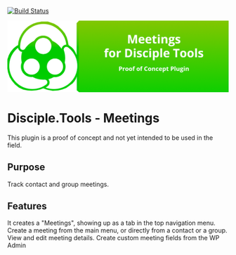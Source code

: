 [![Build Status](https://travis-ci.com/DiscipleTools/disciple-tools-meetings.svg?branch=master)](https://travis-ci.com/DiscipleTools/disciple-tools-meetings)

![Plugin Banner](https://raw.githubusercontent.com/DiscipleTools/disciple-tools-meetings/0f67173d4c40db73b3e6b2fb115ddaa1df4b6506/meetings-banner.png)
# Disciple.Tools - Meetings

This plugin is a proof of concept and not yet intended to be used in the field.

## Purpose

Track contact and group meetings.

## Features

It creates a "Meetings", showing up as a tab in the top navigation menu.
Create a meeting from the main menu, or directly from a contact or a group.
View and edit meeting details.
Create custom meeting fields from the WP Admin
